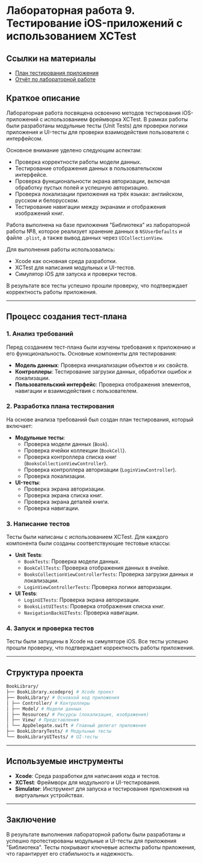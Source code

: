 # Лабораторная работа 9. Тестирование iOS-приложений с использованием XCTest

## Ссылки на материалы

- [План тестирования приложения](TestPlan.md)
- [Отчёт по лабораторной работе](Давидович_Беглецов_ПИ_Лаб9.docx)

## Краткое описание

Лабораторная работа посвящена освоению методов тестирования iOS-приложений с использованием фреймворка XCTest. В рамках работы были разработаны модульные тесты (Unit Tests) для проверки логики приложения и UI-тесты для проверки взаимодействия пользователя с интерфейсом.

Основное внимание уделено следующим аспектам:
- Проверка корректности работы модели данных.
- Тестирование отображения данных в пользовательском интерфейсе.
- Проверка функциональности экрана авторизации, включая обработку пустых полей и успешную авторизацию.
- Проверка локализации приложения на трёх языках: английском, русском и белорусском.
- Тестирование навигации между экранами и отображения изображений книг.

Работа выполнена на базе приложения "Библиотека" из лабораторной работы №8, которое реализует хранение данных в `NSUserDefaults` и файле `.plist`, а также вывод данных через `UICollectionView`.

Для выполнения работы использовались:
- Xcode как основная среда разработки.
- XCTest для написания модульных и UI-тестов.
- Симулятор iOS для запуска и проверки тестов.

В результате все тесты успешно прошли проверку, что подтверждает корректность работы приложения.

---

## Процесс создания тест-плана

### 1. Анализ требований
Перед созданием тест-плана были изучены требования к приложению и его функциональность. Основные компоненты для тестирования:
- **Модель данных**: Проверка инициализации объектов и их свойств.
- **Контроллеры**: Тестирование загрузки данных, обработки ошибок и локализации.
- **Пользовательский интерфейс**: Проверка отображения элементов, навигации и взаимодействия с пользователем.

### 2. Разработка плана тестирования
На основе анализа требований был создан план тестирования, который включает:
- **Модульные тесты**:
  - Проверка модели данных (`Book`).
  - Проверка ячейки коллекции (`BookCell`).
  - Проверка контроллера списка книг (`BooksCollectionViewController`).
  - Проверка контроллера авторизации (`LoginViewController`).
  - Проверка локализации.
- **UI-тесты**:
  - Проверка экрана авторизации.
  - Проверка экрана списка книг.
  - Проверка экрана деталей книги.
  - Проверка навигации.

### 3. Написание тестов
Тесты были написаны с использованием XCTest. Для каждого компонента были созданы соответствующие тестовые классы:
- **Unit Tests**:
  - `BookTests`: Проверка модели данных.
  - `BookCellTests`: Проверка отображения данных в ячейке.
  - `BooksCollectionViewControllerTests`: Проверка загрузки данных и локализации.
  - `LoginViewControllerTests`: Проверка логики авторизации.
- **UI Tests**:
  - `LoginUITests`: Проверка экрана авторизации.
  - `BooksListUITests`: Проверка отображения списка книг.
  - `NavigationBackUITests`: Проверка навигации.

### 4. Запуск и проверка тестов
Тесты были запущены в Xcode на симуляторе iOS. Все тесты успешно прошли проверку, что подтверждает корректность работы приложения.

---

## Структура проекта
```bash
BookLibrary/
├── BookLibrary.xcodeproj # Xcode проект
├── BookLibrary/ # Основной код приложения
│ ├── Controller/ # Контроллеры
│ ├── Model/ # Модели данных
│ ├── Resources/ # Ресурсы (локализация, изображения)
│ ├── View/ # Представления
│ └── AppDelegate.swift # Главный делегат приложения
├── BookLibraryTests/ # Модульные тесты
└── BookLibraryUITests/ # UI-тесты
```


---

## Используемые инструменты

- **Xcode**: Среда разработки для написания кода и тестов.
- **XCTest**: Фреймворк для модульного и UI-тестирования.
- **Simulator**: Инструмент для запуска и тестирования приложения на виртуальных устройствах.

---

## Заключение

В результате выполнения лабораторной работы были разработаны и успешно протестированы модульные и UI-тесты для приложения "Библиотека". Тесты покрывают ключевые аспекты работы приложения, что гарантирует его стабильность и надежность.
